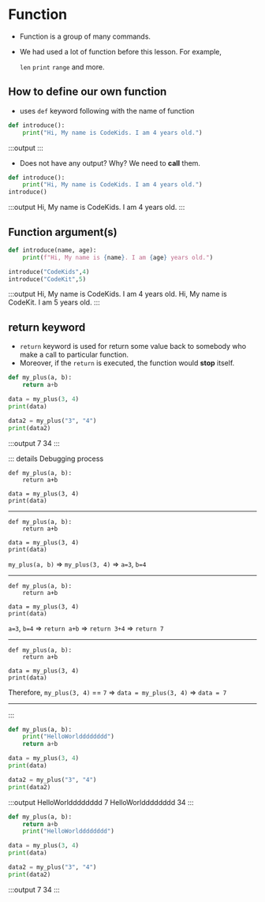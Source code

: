 # Function

- Function is a group of many commands.
- We had used a lot of function before this lesson. For example, 
    
    ```len``` ```print``` ```range``` and more.

## How to define our own function

- uses ```def``` keyword following with the name of function

```py
def introduce():
    print("Hi, My name is CodeKids. I am 4 years old.")
```
:::output
:::
- Does not have any output? Why? We need to **call** them.

```py
def introduce():
    print("Hi, My name is CodeKids. I am 4 years old.")
introduce()
```
:::output
Hi, My name is CodeKids. I am 4 years old.
:::

## Function argument(s)

```py
def introduce(name, age):
    print(f"Hi, My name is {name}. I am {age} years old.")

introduce("CodeKids",4)
introduce("CodeKit",5)
```
:::output
Hi, My name is CodeKids. I am 4 years old.
Hi, My name is CodeKit. I am 5 years old.
:::

## return keyword

- ```return``` keyword is used for return some value back to somebody who make a call to particular function.
- Moreover, if the ```return``` is executed, the function would **stop** itself.

```py
def my_plus(a, b):
    return a+b

data = my_plus(3, 4)
print(data)

data2 = my_plus("3", "4")
print(data2)
```
:::output
7
34
:::

::: details Debugging process
```py{4}
def my_plus(a, b):
    return a+b

data = my_plus(3, 4)
print(data)
```
<hr class="line">

```py{1}
def my_plus(a, b):
    return a+b

data = my_plus(3, 4)
print(data)
```
```my_plus(a, b)``` => ```my_plus(3, 4)``` => ```a=3```, ```b=4```
<hr class="line">

```py{2}
def my_plus(a, b):
    return a+b

data = my_plus(3, 4)
print(data)
```
```a=3```, ```b=4``` => ```return a+b``` => ```return 3+4``` => ```return 7```

<hr class="line">

```py{4}
def my_plus(a, b):
    return a+b

data = my_plus(3, 4)
print(data)
```
Therefore, ```my_plus(3, 4)``` == ```7``` => ```data = my_plus(3, 4)``` => ```data = 7```
<hr class="line">

:::

```py
def my_plus(a, b):
    print("HelloWorldddddddd")
    return a+b

data = my_plus(3, 4)
print(data)

data2 = my_plus("3", "4")
print(data2)
```
:::output
HelloWorldddddddd
7
HelloWorldddddddd
34
:::

```py
def my_plus(a, b):
    return a+b
    print("HelloWorldddddddd")

data = my_plus(3, 4)
print(data)

data2 = my_plus("3", "4")
print(data2)
```
:::output
7
34
:::